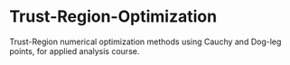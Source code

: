 # Trust-Region-Optimization

Trust-Region numerical optimization methods using Cauchy and Dog-leg points, for applied analysis course.
